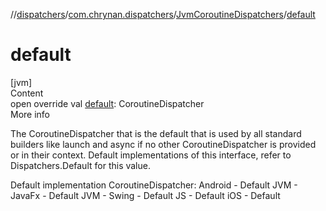 //[dispatchers](../../../index.md)/[com.chrynan.dispatchers](../index.md)/[JvmCoroutineDispatchers](index.md)/[default](default.md)



# default  
[jvm]  
Content  
open override val [default](default.md): CoroutineDispatcher  
More info  


The CoroutineDispatcher that is the default that is used by all standard builders like launch and async if no other CoroutineDispatcher is provided or in their context. Default implementations of this interface, refer to Dispatchers.Default for this value.



Default implementation CoroutineDispatcher: Android - Default JVM - JavaFx - Default JVM - Swing - Default JS - Default iOS - Default

  




